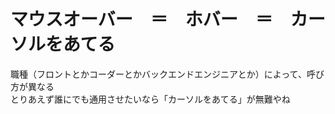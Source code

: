 # マウスオーバー　＝　ホバー　＝　カーソルをあてる  

職種（フロントとかコーダーとかバックエンドエンジニアとか）によって、呼び方が異なる  
とりあえず誰にでも通用させたいなら「カーソルをあてる」が無難やね
